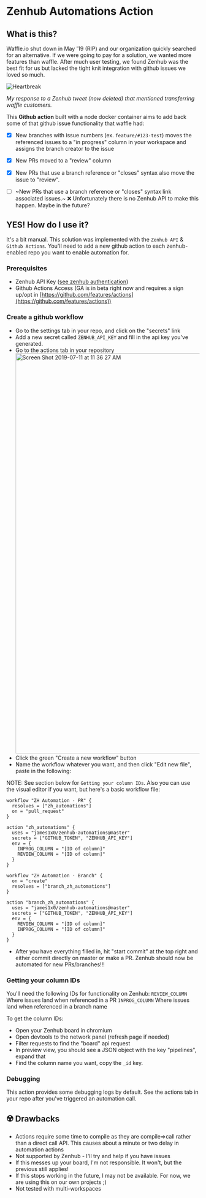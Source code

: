 # Zenhub Automations Action

## What is this?

Waffle.io shut down in May '19 (RIP) and our organization quickly searched for an alternative. If we were going to pay for a solution, we wanted more features than waffle. After much user testing, we found Zenhub was the best fit for us but lacked the tight knit integration with github issues we loved so much.

![Heartbreak](https://user-images.githubusercontent.com/6146261/61071140-91b9b200-a3cd-11e9-8a16-8e84241293ef.png)

_My response to a Zenhub tweet (now deleted) that mentioned transferring waffle customers._

This **Github action** built with a node docker container aims to add back some of that github issue functionality that waffle had:

- [x] New branches with issue numbers (ex. `feature/#123-test`) moves the referenced issues to a "in progress" column in your workspace and assigns the branch creator to the issue
- [x] New PRs moved to a "review" column
- [x] New PRs that use a branch reference or "closes" syntax also move the issue to "review".

- [ ] ~New PRs that use a branch reference or "closes" syntax link associated issues.~
      ❌ Unfortunately there is no Zenhub API to make this happen. Maybe in the future?

## YES! How do I use it?

It's a bit manual. This solution was implemented with the `Zenhub API` & `Github Actions`. You'll need to add a new github action to each zenhub-enabled repo you want to enable automation for.

### Prerequisites

- Zenhub API Key ([see zenhub authentication](https://github.com/ZenHubIO/API#authentication))
- Github Actions Access (GA is in beta right now and requires a sign up/opt in [https://github.com/features/actions](https://github.com/features/actions))

### Create a github workflow

- Go to the settings tab in your repo, and click on the "secrets" link
- Add a new secret called `ZENHUB_API_KEY` and fill in the api key you've generated.
- Go to the actions tab in your repository
  <img width="1044" alt="Screen Shot 2019-07-11 at 11 36 27 AM" src="https://user-images.githubusercontent.com/6146261/61072279-31783f80-a3d0-11e9-959f-203c0ed0e37d.png">
- Click the green "Create a new workflow" button
- Name the workflow whatever you want, and then click "Edit new file", paste in the following:

NOTE: See section below for `Getting your column IDs`. Also you can use the visual editor if you want, but here's a basic workflow file:

```
workflow "ZH Automation - PR" {
  resolves = ["zh_automations"]
  on = "pull_request"
}

action "zh_automations" {
  uses = "james1x0/zenhub-automations@master"
  secrets = ["GITHUB_TOKEN", "ZENHUB_API_KEY"]
  env = {
    INPROG_COLUMN = "[ID of column]"
    REVIEW_COLUMN = "[ID of column]"
  }
}

workflow "ZH Automation - Branch" {
  on = "create"
  resolves = ["branch_zh_automations"]
}

action "branch_zh_automations" {
  uses = "james1x0/zenhub-automations@master"
  secrets = ["GITHUB_TOKEN", "ZENHUB_API_KEY"]
  env = {
    REVIEW_COLUMN = "[ID of column]"
    INPROG_COLUMN = "[ID of column]"
  }
}
```

- After you have everything filled in, hit "start commit" at the top right and either commit directly on master or make a PR. Zenhub should now be automated for new PRs/branches!!!

### Getting your column IDs

You'll need the following IDs for functionality on Zenhub:
`REVIEW_COLUMN` Where issues land when referenced in a PR
`INPROG_COLUMN` Where issues land when referenced in a branch name

To get the column IDs:

- Open your Zenhub board in chromium
- Open devtools to the network panel (refresh page if needed)
- Filter requests to find the "board" api request
- In preview view, you should see a JSON object with the key "pipelines", expand that
- Find the column name you want, copy the `_id` key.

### Debugging

This action provides some debugging logs by default. See the actions tab in your repo after you've triggered an automation call.

## ☢️ Drawbacks

- Actions require some time to compile as they are compile=>call rather than a direct call API. This causes about a minute or two delay in automation actions
- Not supported by Zenhub - I'll try and help if you have issues
- If this messes up your board, I'm not responsible. It won't, but the previous still applies!
- If this stops working in the future, I may not be available. For now, we are using this on our own projects ;)
- Not tested with multi-workspaces
